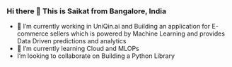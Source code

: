 ### Hi there 👋 This is Saikat from Bangalore, India
- 🔭 I’m currently working in UniQin.ai and Building an application for E-commerce sellers which is powered by Machine Learning and provides Data Driven predictions and analytics
- 🌱 I’m currently learning Cloud and MLOPs
- I’m looking to collaborate on Building a Python Library
<!--
**saikat-kolkata/saikat-kolkata** is a ✨ _special_ ✨ repository because its `README.md` (this file) appears on your GitHub profile.

Here are some ideas to get you started:

- 🔭 I’m currently working on ...
- 🌱 I’m currently learning ...
- 👯 I’m looking to collaborate on ...
- 🤔 I’m looking for help with ...
- 💬 Ask me about ...
- 📫 How to reach me: ...
- 😄 Pronouns: ...
- ⚡ Fun fact: ...
-->

